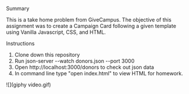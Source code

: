 Summary

This is a take home problem from GiveCampus. The objective of this assignment was to create a Campaign Card following a given template using Vanilla Javascript, CSS, and HTML.

Instructions

1. Clone down this repository
2. Run json-server --watch donors.json --port 3000
3. Open http://localhost:3000/donors to check out json data
4. In command line type "open index.html" to view HTML for homework.

![](giphy video.gif)
